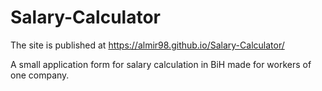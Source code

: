 # Salary-Calculator

The site is published at  https://almir98.github.io/Salary-Calculator/

A small application form for salary calculation in BiH made for workers of one company.
